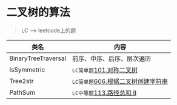 # 二叉树的算法  
> LC --> leetcode上的题

类名|内容
---|---
BinaryTreeTraversal |  前序、中序、后序、层次遍历
IsSymmetric         | `LC简单题`[101.对称二叉树](https://leetcode-cn.com/problems/symmetric-tree/)
Tree2str            | `LC简单题`[606.根据二叉树创建字符串](https://leetcode-cn.com/problems/construct-string-from-binary-tree/)
PathSum             | `LC中等题`[113.路径总和 II](https://leetcode-cn.com/problems/path-sum-ii/)